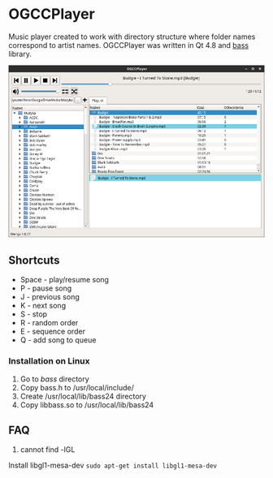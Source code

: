 # OGCCPlayer #

Music player created to work with directory structure where folder names correspond to artist names.
OGCCPlayer was written in Qt 4.8 and [bass](http://www.un4seen.com/) library.

![screen1.png](img/screen1.png)

## Shortcuts

 - Space - play/resume song
 - P - pause song
 - J - previous song
 - K - next song
 - S - stop
 - R - random order
 - E - sequence order
 - Q - add song to queue

### Installation on Linux
1. Go to _bass_ directory
2. Copy bass.h to /usr/local/include/
3. Create /usr/local/lib/bass24 directory
4. Copy libbass.so to /usr/local/lib/bass24

## FAQ

1. cannot find -lGL

Install libgl1-mesa-dev
`sudo apt-get install libgl1-mesa-dev`